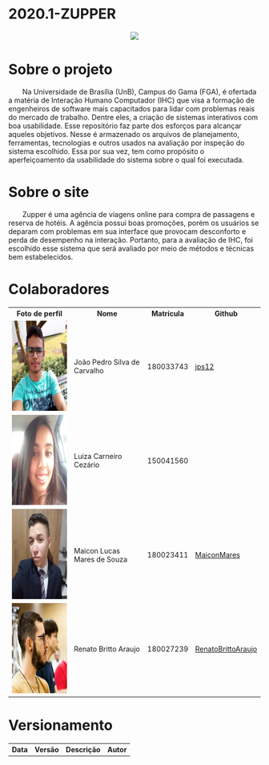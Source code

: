 # 2020.1-ZUPPER
<p align="center">
  <img src="https://www.zupper.com.br/images/facebook/zupper_sharingimage_v1.png"/>
</p>

# Sobre o projeto
<p>
&emsp;&emsp;Na Universidade de Brasília (UnB), Campus do Gama (FGA), é ofertada a matéria de Interação Humano Computador (IHC) que visa a formação de engenheiros de software 
mais capacitados para lidar com problemas reais do mercado de trabalho. Dentre eles, a criação de sistemas interativos com boa usabilidade. Esse repositório faz
 parte dos esforços para alcançar aqueles objetivos. Nesse é armazenado os arquivos de planejamento, ferramentas, tecnologias e outros usados na avaliação por 
 inspeção do sistema escolhido. Essa por sua vez, tem como propósito o aperfeiçoamento da usabilidade do sistema sobre o qual foi executada.
</p>

# Sobre o site
<p>
  &emsp;&emsp;Zupper é uma agência de viagens online para compra de passagens e reserva de hotéis. A agência possui boas promoções, porém os usuários se deparam com problemas
  em sua interface que provocam desconforto e perda de desempenho na interação. Portanto, para a avaliação de IHC, foi escolhido esse sistema que será avaliado por
  meio de métodos e técnicas bem estabelecidos.
</p>

# Colaboradores
<table>
  <tr>
    <th>Foto de perfil</th>
    <th>Nome</th>
    <th>Matrícula</th>
    <th>Github</th>
  </tr>
  <tr>
    <td><img width="180px" height="180px" src="https://github.com/Interacao-Humano-Computador/2020.1-Grupo06TA/raw/develop/images/contributors/joao.jpeg"/></td>
    <td>João Pedro Silva de Carvalho</td>
    <td>180033743</td>
    <td><a href="https://github.com/jps12">jps12</a></td>
  </tr>  
  <tr>
    <td><img width="180px" height="180px" src="https://github.com/Interacao-Humano-Computador/2020.1-Grupo06TA/raw/develop/images/contributors/luiza.jpg"/></td>
    <td>Luiza Carneiro Cezário</td>
    <td>150041560</td>
    <td><a href=""></a></td>
  </tr>
  <tr>
    <td><img width="180px" height="180px" src="https://github.com/Interacao-Humano-Computador/2020.1-Grupo06TA/raw/develop/images/contributors/maicon.jpg"/></td>
    <td>Maicon Lucas Mares de Souza</td>
    <td>180023411</td>
    <td><a href="https://github.com/MaiconMares">MaiconMares</a></td>
  </tr>
  <tr>
    <td><img width="180px" height="180px" src="https://github.com/Interacao-Humano-Computador/2020.1-Grupo06TA/raw/develop/images/contributors/renato.jpeg"/></td>
    <td>Renato Britto Araujo</td>
    <td>180027239</td>
    <td><a href="https://github.com/RenatoBrittoAraujo">RenatoBrittoAraujo</a></td>
  </tr>
</table>

# Versionamento
<table>
  <tr>
    <th>Data</th>
    <th>Versão</th>
    <th>Descrição</th>
    <th>Autor</th>
  </tr>
</table>